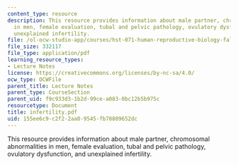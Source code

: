 ```yaml
---
content_type: resource
description: This resource provides information about male partner, chromosomal abnormalities
  in men, female evaluation, tubal and pelvic pathology, ovulatory dysfunction, and
  unexplained infertility.
file: /ol-ocw-studio-app/courses/hst-071-human-reproductive-biology-fall-2005/155ee6c9c2f22aa09545fb78809652dc_infertility.pdf
file_size: 332117
file_type: application/pdf
learning_resource_types:
- Lecture Notes
license: https://creativecommons.org/licenses/by-nc-sa/4.0/
ocw_type: OCWFile
parent_title: Lecture Notes
parent_type: CourseSection
parent_uid: f9c933d3-1b2d-99ce-a083-0bc12b5b975c
resourcetype: Document
title: infertility.pdf
uid: 155ee6c9-c2f2-2aa0-9545-fb78809652dc
---
```

This resource provides information about male partner, chromosomal abnormalities in men, female evaluation, tubal and pelvic pathology, ovulatory dysfunction, and unexplained infertility.